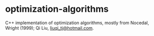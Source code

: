 # optimization-algorithms
C++ implementation of optimization algorithms, mostly from Nocedal, Wright (1999);
Qi Liu, liuqi_tj@hotmail.com.
